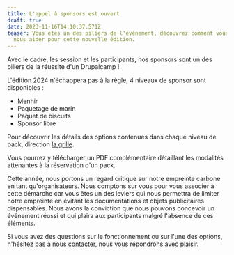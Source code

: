 ```yaml
---
title: L'appel à sponsors est ouvert
draft: true
date: 2023-11-16T14:10:37.571Z
teaser: Vous êtes un des piliers de l'événement, découvrez comment vous pouvez
  nous aider pour cette nouvelle édition.
---
```

Avec le cadre, les session et les participants, nos sponsors sont un des piliers de la réussite d'un Drupalcamp !

L'édition 2024 n'échappera pas à la règle, 4 niveaux de sponsor sont disponibles :

* Menhir
* Paquetage de marin
* Paquet de biscuits
* Sponsor libre

Pour découvrir les détails des options contenues dans chaque niveau de pack, direction [la grille](/sponsors/grille/).

Vous pourrez y télécharger un PDF complémentaire détaillant les modalités attenantes à la réservation d'un pack.

Cette année, nous portons un regard critique sur notre empreinte carbone en tant qu'organisateurs. Nous comptons sur vous pour vous associer à cette démarche car vous êtes un des leviers qui nous permettra de limiter notre empreinte en évitant les documentations et objets publicitaires dispensables. Nous avons la conviction
 que nous pouvons concevoir un événement réussi et qui plaira aux participants malgré l'absence de ces éléments.

Si vous avez des questions sur le fonctionnement ou sur l'une des options, n'hésitez pas à [nous contacter](/contact/), nous vous répondrons avec plaisir.
